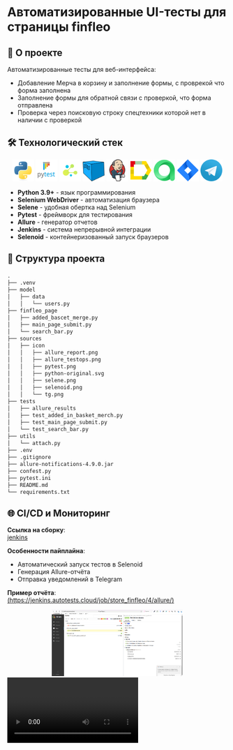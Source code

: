 
# Автоматизированные UI-тесты для страницы finfleo

## 📌 О проекте

Автоматизированные тесты для веб-интерфейса:
- Добавление Мерча в корзину и заполнение формы, с проврекой что форма заполнена
- Заполнение формы для обратной связи с проверкой, что форма отправлена
- Проверка через поисковую строку спецтехники которой нет в наличии с проверкой 

## 🛠 Технологический стек

<div align="center">
  
  <img src="sources/icon/python-original.svg" width="50" alt="Python"> 
  <img src="sources/icon/pytest.png" width="50" alt="Pytest"> 
  <img src="sources/icon/selene.png" width="50" alt="Selene"> 
  <img src="sources/icon/selenoid.png" width="50" alt="Selenoid"> 
  <img src="sources/icon/jenkins.png" width="50" alt="Jenkins"> 
  <img src="sources/icon/allure_report.png" width="50" alt="Allure Report"> 
  <img src="sources/icon/allure_testops.png" width="50" alt="Allure TestOps"> 
  <img src="sources/icon/jira.png" width="50" alt="Jira"> 
  <img src="sources/icon/tg.png" width="50" alt="Telegram">
  
</div>

  - **Python 3.9+** - язык программирования
  - **Selenium WebDriver** - автоматизация браузера
  - **Selene** - удобная обертка над Selenium
  - **Pytest** - фреймворк для тестирования
  - **Allure** - генератор отчетов
  - **Jenkins** - система непрерывной интеграции
  - **Selenoid** - контейнеризованный запуск браузеров

## 📂 Структура проекта

```
.
├── .venv
├── model
│   ├── data
│   │   └── users.py
├── finfleo_page
│   ├── added_bascet_merge.py
│   ├── main_page_submit.py
│   └── search_bar.py
├── sources
│   ├── icon
│   │   ├── allure_report.png
│   │   ├── allure_testops.png
│   │   ├── pytest.png
│   │   ├── python-original.svg
│   │   ├── selene.png
│   │   ├── selenoid.png
│   │   └── tg.png
├── tests
│   ├── allure_results
│   ├── test_added_in_basket_merch.py
│   ├── test_main_page_submit.py
│   └── test_search_bar.py
├── utils
│   └── attach.py
├── .env
├── .gitignore
├── allure-notifications-4.9.0.jar
├── confest.py
├── pytest.ini
├── README.md
└── requirements.txt
```

## 🌐 CI/CD и Мониторинг


**Ссылка на сборку**:  
[jenkins](https://jenkins.autotests.cloud/job/store_finfleo/)

**Особенности пайплайна**:
- Автоматический запуск тестов в Selenoid
- Генерация Allure-отчёта
- Отправка уведомлений в Telegram


**Пример отчёта**:  
[(https://jenkins.autotests.cloud/job/store_finfleo/4/allure/)](https://jenkins.autotests.cloud/job/store_finfleo/4/allure/)

<div align="center">
  
  <img src="sources/screenshots/allure_res1.png" width="300"> 
  
</div>

  <video src="https://github.com/user-attachments/assets/f8a0e963-0c33-4391-872d-fed39e6ccf8f" width="300">

-------

### <img src="https://telegram.org/img/t_logo.png" width="20"> Telegram Bot
**Отбика прогонов с уведомлением в ТГ**:  
[Отбивка прогонов автотестов](https://t.me/+2XQAhYNunURkN2Uy)
<div align="center">
  
  <img src="sources/screenshots/allure_res2.png" width="300">
  
</div>
